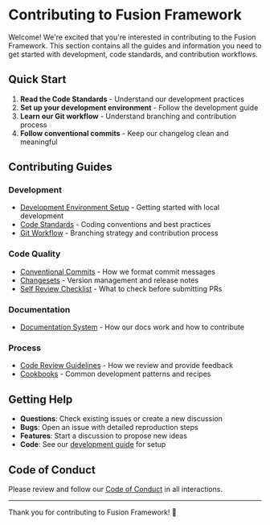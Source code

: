 # Contributing to Fusion Framework

Welcome! We're excited that you're interested in contributing to the Fusion Framework. This section contains all the guides and information you need to get started with development, code standards, and contribution workflows.

## Quick Start

1. **Read the Code Standards** - Understand our development practices
2. **Set up your development environment** - Follow the development guide
3. **Learn our Git workflow** - Understand branching and contribution process
4. **Follow conventional commits** - Keep our changelog clean and meaningful

## Contributing Guides

### Development
- [Development Environment Setup](development.md) - Getting started with local development
- [Code Standards](code-standards.md) - Coding conventions and best practices
- [Git Workflow](git-workflow.md) - Branching strategy and contribution process

### Code Quality
- [Conventional Commits](conventional-commits.md) - How we format commit messages
- [Changesets](changeset.md) - Version management and release notes
- [Self Review Checklist](self-review.md) - What to check before submitting PRs

### Documentation
- [Documentation System](documentation.md) - How our docs work and how to contribute

### Process
- [Code Review Guidelines](reviewing.md) - How we review and provide feedback
- [Cookbooks](cookbooks.md) - Common development patterns and recipes

## Getting Help

- **Questions**: Check existing issues or create a new discussion
- **Bugs**: Open an issue with detailed reproduction steps
- **Features**: Start a discussion to propose new ideas
- **Code**: See our [development guide](development.md) for setup

## Code of Conduct

Please review and follow our [Code of Conduct](https://github.com/equinor/fusion-framework/blob/main/CODE_OF_CONDUCT.md) in all interactions.

---

Thank you for contributing to Fusion Framework! 🚀
